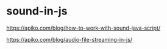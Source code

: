 # sound-in-js

https://apiko.com/blog/how-to-work-with-sound-java-script/

https://apiko.com/blog/audio-file-streaming-in-js/
